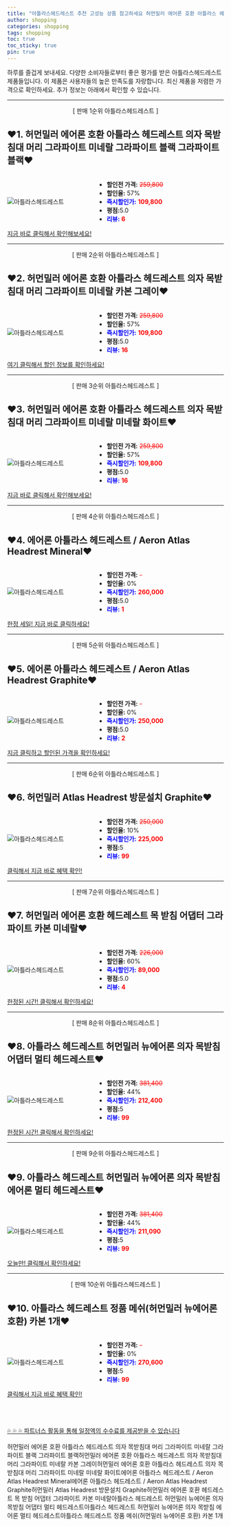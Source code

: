 ```yaml
---
title: "아틀라스헤드레스트 추천 고성능 상품 참고하세요 허먼밀러 에어론 호환 아틀라스 헤드레스트"
author: shopping
categories: shopping
tags: shopping
toc: true
toc_sticky: true
pin: true
---
```

하루를 즐겁게 보내세요. 다양한 소비자들로부터 좋은 평가를 받은 아틀라스헤드레스트 제품들입니다. 이 제품은 사용자들의 높은 만족도를 자랑합니다. 최신 제품을 저렴한 가격으로 확인하세요. 추가 정보는 아래에서 확인할 수 있습니다.

---
<p class="toplist" style="margin: 0 auto; display: block; width: fit-content;">[ 판매 1순위 아틀라스헤드레스트 ]</p>

<h2><strong>❤️1. 허먼밀러 에어론 호환 아틀라스 헤드레스트 의자 목받침대 머리 그라파이트 미네랄 그라파이트 블랙 그라파이트 블랙❤️</strong></h2>

<div style="display: flex; align-items: center;">
    <div style="flex: 0.4;">
        <img src="https://thumbnail8.coupangcdn.com/thumbnails/remote/230x230ex/image/vendor_inventory/7ad3/050b30ed53d198e6c9619b16cc56451a52e6f27257333676dd3bcf99ce82.PNG" alt="아틀라스헤드레스트" style="max-width: 100%;">
    </div>
    <div style="flex: 0.6; margin-left: 10px;">
        <ul>
            <li><strong>할인전 가격:</strong> <del style="color: red;">259,800</del></li>
            <li><strong>할인율:</strong> 57%</li>
            <li><span style='color:blue'><strong>즉시할인가:</strong></span> <span style='color:red'><strong>109,800</strong></span></li>
            <li><strong>평점:</strong>5.0</li>
            <li><span style='color:blue'><strong>리뷰:</strong></span> <span style='color:red'><strong>6</strong></span></li>
        </ul>
    </div>
</div>
<div class="center">
    <a href="https://William4Davisa.github.io?lptag=AF9450613&subid=githubio&pageKey=7773925399&traceid=V0-153&itemId=20994918295&vendorItemId=89508183425" class="myButton">
        지금 바로 클릭해서 확인해보세요!
    </a>
</div>


---
<p class="toplist" style="margin: 0 auto; display: block; width: fit-content;">[ 판매 2순위 아틀라스헤드레스트 ]</p>

<h2><strong>❤️2. 허먼밀러 에어론 호환 아틀라스 헤드레스트 의자 목받침대 머리 그라파이트 미네랄 카본 그레이❤️</strong></h2>

<div style="display: flex; align-items: center;">
    <div style="flex: 0.4;">
        <img src="https://thumbnail9.coupangcdn.com/thumbnails/remote/230x230ex/image/vendor_inventory/22cc/dd34a5844f0c3dc63dc14517108c6ac3fc5ec2489c97d461f82bda229797.PNG" alt="아틀라스헤드레스트" style="max-width: 100%;">
    </div>
    <div style="flex: 0.6; margin-left: 10px;">
        <ul>
            <li><strong>할인전 가격:</strong> <del style="color: red;">259,800</del></li>
            <li><strong>할인율:</strong> 57%</li>
            <li><span style='color:blue'><strong>즉시할인가:</strong></span> <span style='color:red'><strong>109,800</strong></span></li>
            <li><strong>평점:</strong>5.0</li>
            <li><span style='color:blue'><strong>리뷰:</strong></span> <span style='color:red'><strong>16</strong></span></li>
        </ul>
    </div>
</div>
<div class="center">
    <a href="https://William4Davisa.github.io?lptag=AF9450613&subid=githubio&pageKey=7214561454&traceid=V0-153&itemId=18266840559&vendorItemId=89508183416" class="myButton">
        여기 클릭해서 할인 정보를 확인하세요!
    </a>
</div>


---
<p class="toplist" style="margin: 0 auto; display: block; width: fit-content;">[ 판매 3순위 아틀라스헤드레스트 ]</p>

<h2><strong>❤️3. 허먼밀러 에어론 호환 아틀라스 헤드레스트 의자 목받침대 머리 그라파이트 미네랄 미네랄 화이트❤️</strong></h2>

<div style="display: flex; align-items: center;">
    <div style="flex: 0.4;">
        <img src="https://thumbnail6.coupangcdn.com/thumbnails/remote/230x230ex/image/vendor_inventory/704d/83f333c479242ea575f90912dabe6f292a324a6d8b9c2dd6ca1e3fd811fe.PNG" alt="아틀라스헤드레스트" style="max-width: 100%;">
    </div>
    <div style="flex: 0.6; margin-left: 10px;">
        <ul>
            <li><strong>할인전 가격:</strong> <del style="color: red;">259,800</del></li>
            <li><strong>할인율:</strong> 57%</li>
            <li><span style='color:blue'><strong>즉시할인가:</strong></span> <span style='color:red'><strong>109,800</strong></span></li>
            <li><strong>평점:</strong>5.0</li>
            <li><span style='color:blue'><strong>리뷰:</strong></span> <span style='color:red'><strong>16</strong></span></li>
        </ul>
    </div>
</div>
<div class="center">
    <a href="https://William4Davisa.github.io?lptag=AF9450613&subid=githubio&pageKey=7214561454&traceid=V0-153&itemId=18266840556&vendorItemId=89508183405" class="myButton">
        지금 바로 클릭해서 확인해보세요!
    </a>
</div>


---
<p class="toplist" style="margin: 0 auto; display: block; width: fit-content;">[ 판매 4순위 아틀라스헤드레스트 ]</p>

<h2><strong>❤️4. 에어론 아틀라스 헤드레스트 / Aeron Atlas Headrest Mineral❤️</strong></h2>

<div style="display: flex; align-items: center;">
    <div style="flex: 0.4;">
        <img src="https://thumbnail10.coupangcdn.com/thumbnails/remote/230x230ex/image/vendor_inventory/49f9/8c896f4d2a33462ec08e534346c1fd729c6cd923c3e97d18a5a871380fbd.png" alt="아틀라스헤드레스트" style="max-width: 100%;">
    </div>
    <div style="flex: 0.6; margin-left: 10px;">
        <ul>
            <li><strong>할인전 가격:</strong> <del style="color: red;">-</del></li>
            <li><strong>할인율:</strong> 0%</li>
            <li><span style='color:blue'><strong>즉시할인가:</strong></span> <span style='color:red'><strong>260,000</strong></span></li>
            <li><strong>평점:</strong>5.0</li>
            <li><span style='color:blue'><strong>리뷰:</strong></span> <span style='color:red'><strong>1</strong></span></li>
        </ul>
    </div>
</div>
<div class="center">
    <a href="https://William4Davisa.github.io?lptag=AF9450613&subid=githubio&pageKey=5844128033&traceid=V0-153&itemId=10150674198&vendorItemId=77433372639" class="myButton">
        한정 세일! 지금 바로 클릭하세요!
    </a>
</div>


---
<p class="toplist" style="margin: 0 auto; display: block; width: fit-content;">[ 판매 5순위 아틀라스헤드레스트 ]</p>

<h2><strong>❤️5. 에어론 아틀라스 헤드레스트 / Aeron Atlas Headrest Graphite❤️</strong></h2>

<div style="display: flex; align-items: center;">
    <div style="flex: 0.4;">
        <img src="https://thumbnail10.coupangcdn.com/thumbnails/remote/230x230ex/image/vendor_inventory/3a92/aeb2c555048dc074479fc0f59ee78e98721e4972ab7ea3b2c56ddd56d46e.png" alt="아틀라스헤드레스트" style="max-width: 100%;">
    </div>
    <div style="flex: 0.6; margin-left: 10px;">
        <ul>
            <li><strong>할인전 가격:</strong> <del style="color: red;">-</del></li>
            <li><strong>할인율:</strong> 0%</li>
            <li><span style='color:blue'><strong>즉시할인가:</strong></span> <span style='color:red'><strong>250,000</strong></span></li>
            <li><strong>평점:</strong>5.0</li>
            <li><span style='color:blue'><strong>리뷰:</strong></span> <span style='color:red'><strong>2</strong></span></li>
        </ul>
    </div>
</div>
<div class="center">
    <a href="https://William4Davisa.github.io?lptag=AF9450613&subid=githubio&pageKey=7027536060&traceid=V0-153&itemId=17331845220&vendorItemId=84502470499" class="myButton">
        지금 클릭하고 할인된 가격을 확인하세요!
    </a>
</div>


---
<p class="toplist" style="margin: 0 auto; display: block; width: fit-content;">[ 판매 6순위 아틀라스헤드레스트 ]</p>

<h2><strong>❤️6. 허먼밀러 Atlas Headrest 방문설치 Graphite❤️</strong></h2>

<div style="display: flex; align-items: center;">
    <div style="flex: 0.4;">
        <img src="https://thumbnail6.coupangcdn.com/thumbnails/remote/230x230ex/image/retail/images/2023/08/24/16/2/4fb12776-c9dd-4096-a854-d4a6da6451de.png" alt="아틀라스헤드레스트" style="max-width: 100%;">
    </div>
    <div style="flex: 0.6; margin-left: 10px;">
        <ul>
            <li><strong>할인전 가격:</strong> <del style="color: red;">250,000</del></li>
            <li><strong>할인율:</strong> 10%</li>
            <li><span style='color:blue'><strong>즉시할인가:</strong></span> <span style='color:red'><strong>225,000</strong></span></li>
            <li><strong>평점:</strong>5</li>
            <li><span style='color:blue'><strong>리뷰:</strong></span> <span style='color:red'><strong>99</strong></span></li>
        </ul>
    </div>
</div>
<div class="center">
    <a href="https://William4Davisa.github.io?lptag=AF9450613&subid=githubio&pageKey=7551702853&traceid=V0-153&itemId=19875210424&vendorItemId=88837093342" class="myButton">
        클릭해서 지금 바로 혜택 확인!
    </a>
</div>


---
<p class="toplist" style="margin: 0 auto; display: block; width: fit-content;">[ 판매 7순위 아틀라스헤드레스트 ]</p>

<h2><strong>❤️7. 허먼밀러 에어론 호환 헤드레스트 목 받침 어댑터 그라파이트 카본 미네랄❤️</strong></h2>

<div style="display: flex; align-items: center;">
    <div style="flex: 0.4;">
        <img src="https://thumbnail9.coupangcdn.com/thumbnails/remote/230x230ex/image/vendor_inventory/844d/9e72c54d9e253d5c15a0defb89e0ab16b649dd3534290cdd564b0fa00e0f.png" alt="아틀라스헤드레스트" style="max-width: 100%;">
    </div>
    <div style="flex: 0.6; margin-left: 10px;">
        <ul>
            <li><strong>할인전 가격:</strong> <del style="color: red;">226,000</del></li>
            <li><strong>할인율:</strong> 60%</li>
            <li><span style='color:blue'><strong>즉시할인가:</strong></span> <span style='color:red'><strong>89,000</strong></span></li>
            <li><strong>평점:</strong>5.0</li>
            <li><span style='color:blue'><strong>리뷰:</strong></span> <span style='color:red'><strong>4</strong></span></li>
        </ul>
    </div>
</div>
<div class="center">
    <a href="https://William4Davisa.github.io?lptag=AF9450613&subid=githubio&pageKey=7647569992&traceid=V0-153&itemId=20339567099&vendorItemId=87222735808" class="myButton">
        한정된 시간! 클릭해서 확인하세요!
    </a>
</div>


---
<p class="toplist" style="margin: 0 auto; display: block; width: fit-content;">[ 판매 8순위 아틀라스헤드레스트 ]</p>

<h2><strong>❤️8. 아틀라스 헤드레스트 허먼밀러 뉴에어론 의자 목받침 어댑터 멀티 헤드레스트❤️</strong></h2>

<div style="display: flex; align-items: center;">
    <div style="flex: 0.4;">
        <img src="https://thumbnail8.coupangcdn.com/thumbnails/remote/230x230ex/image/vendor_inventory/c7b2/db167a05c1e96b653d7dc07273dbadcb9589aec6d87ee445434724f619d0.png" alt="아틀라스헤드레스트" style="max-width: 100%;">
    </div>
    <div style="flex: 0.6; margin-left: 10px;">
        <ul>
            <li><strong>할인전 가격:</strong> <del style="color: red;">381,400</del></li>
            <li><strong>할인율:</strong> 44%</li>
            <li><span style='color:blue'><strong>즉시할인가:</strong></span> <span style='color:red'><strong>212,400</strong></span></li>
            <li><strong>평점:</strong>5</li>
            <li><span style='color:blue'><strong>리뷰:</strong></span> <span style='color:red'><strong>99</strong></span></li>
        </ul>
    </div>
</div>
<div class="center">
    <a href="https://William4Davisa.github.io?lptag=AF9450613&subid=githubio&pageKey=6743068302&traceid=V0-153&itemId=15747957505&vendorItemId=82961755285" class="myButton">
        한정된 시간! 클릭해서 확인하세요!
    </a>
</div>


---
<p class="toplist" style="margin: 0 auto; display: block; width: fit-content;">[ 판매 9순위 아틀라스헤드레스트 ]</p>

<h2><strong>❤️9. 아틀라스 헤드레스트 허먼밀러 뉴에어론 의자 목받침 에어론 멀티 헤드레스트❤️</strong></h2>

<div style="display: flex; align-items: center;">
    <div style="flex: 0.4;">
        <img src="https://thumbnail6.coupangcdn.com/thumbnails/remote/230x230ex/image/vendor_inventory/daec/ae4b3700d26c4a1745b9f0e3e000f64ea363f1d171677b9ab46abebf0141.png" alt="아틀라스헤드레스트" style="max-width: 100%;">
    </div>
    <div style="flex: 0.6; margin-left: 10px;">
        <ul>
            <li><strong>할인전 가격:</strong> <del style="color: red;">381,400</del></li>
            <li><strong>할인율:</strong> 44%</li>
            <li><span style='color:blue'><strong>즉시할인가:</strong></span> <span style='color:red'><strong>211,090</strong></span></li>
            <li><strong>평점:</strong>5</li>
            <li><span style='color:blue'><strong>리뷰:</strong></span> <span style='color:red'><strong>99</strong></span></li>
        </ul>
    </div>
</div>
<div class="center">
    <a href="https://William4Davisa.github.io?lptag=AF9450613&subid=githubio&pageKey=6743068302&traceid=V0-153&itemId=15747957503&vendorItemId=82961755262" class="myButton">
        오늘만! 클릭해서 확인하세요!
    </a>
</div>


---
<p class="toplist" style="margin: 0 auto; display: block; width: fit-content;">[ 판매 10순위 아틀라스헤드레스트 ]</p>

<h2><strong>❤️10. 아틀라스 헤드레스트 정품 메쉬(허먼밀러 뉴에어론 호환) 카본 1개❤️</strong></h2>

<div style="display: flex; align-items: center;">
    <div style="flex: 0.4;">
        <img src="https://thumbnail10.coupangcdn.com/thumbnails/remote/230x230ex/image/vendor_inventory/ee60/3b4dd4ec119d7250053eff94da02d3ce9136a7df088656a023ffa482d37a.png" alt="아틀라스헤드레스트" style="max-width: 100%;">
    </div>
    <div style="flex: 0.6; margin-left: 10px;">
        <ul>
            <li><strong>할인전 가격:</strong> <del style="color: red;">-</del></li>
            <li><strong>할인율:</strong> 0%</li>
            <li><span style='color:blue'><strong>즉시할인가:</strong></span> <span style='color:red'><strong>270,600</strong></span></li>
            <li><strong>평점:</strong>5</li>
            <li><span style='color:blue'><strong>리뷰:</strong></span> <span style='color:red'><strong>99</strong></span></li>
        </ul>
    </div>
</div>
<div class="center">
    <a href="https://William4Davisa.github.io?lptag=AF9450613&subid=githubio&pageKey=8147079779&traceid=V0-153&itemId=23169834492&vendorItemId=90202601345" class="myButton">
        클릭해서 지금 바로 혜택 확인!
    </a>
</div>

<br><br><br>[💦 💦 💦 파트너스 활동을 통해 일정액의 수수료를 제공받을 수 있습니다](https://link.coupang.com/a/bcpT2c)<br><br>허먼밀러 에어론 호환 아틀라스 헤드레스트 의자 목받침대 머리 그라파이트 미네랄 그라파이트 블랙 그라파이트 블랙허먼밀러 에어론 호환 아틀라스 헤드레스트 의자 목받침대 머리 그라파이트 미네랄 카본 그레이허먼밀러 에어론 호환 아틀라스 헤드레스트 의자 목받침대 머리 그라파이트 미네랄 미네랄 화이트에어론 아틀라스 헤드레스트 / Aeron Atlas Headrest Mineral에어론 아틀라스 헤드레스트 / Aeron Atlas Headrest Graphite허먼밀러 Atlas Headrest 방문설치 Graphite허먼밀러 에어론 호환 헤드레스트 목 받침 어댑터 그라파이트 카본 미네랄아틀라스 헤드레스트 허먼밀러 뉴에어론 의자 목받침 어댑터 멀티 헤드레스트아틀라스 헤드레스트 허먼밀러 뉴에어론 의자 목받침 에어론 멀티 헤드레스트아틀라스 헤드레스트 정품 메쉬(허먼밀러 뉴에어론 호환) 카본 1개